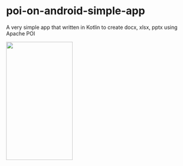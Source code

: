 # poi-on-android-simple-app
A very simple app that written in Kotlin to create docx, xlsx, pptx using Apache POI

<img src="https://cdn-images-1.medium.com/max/800/1*tcOi-KJXZZu7VT4BlI2GIA.png" width="180" height="320">
